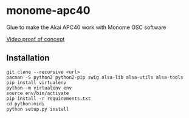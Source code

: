 # monome-apc40
Glue to make the Akai APC40 work with Monome OSC software

[Video proof of concept](https://youtu.be/bNDq6Z38rRI)

## Installation

```
git clone --recursive <url>
pacman -S python2 python2-pip swig alsa-lib alsa-utils alsa-tools
pip install virtualenv
python -m virtualenv env
source env/bin/activate
pip install -r requirements.txt
cd python-midi
python setup.py install
```
